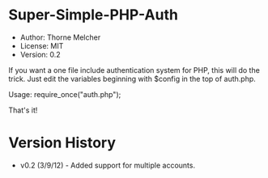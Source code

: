 Super-Simple-PHP-Auth
=====================
* Author: Thorne Melcher
* License: MIT
* Version: 0.2

If you want a one file include authentication system for PHP, this will do the trick. Just edit the variables beginning with $config in the top of auth.php.

Usage:
    require_once("auth.php");

That's it!

Version History
===============
* v0.2 (3/9/12) - Added support for multiple accounts.
